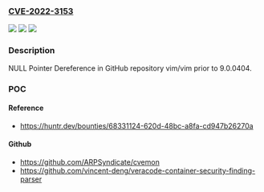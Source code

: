 ### [CVE-2022-3153](https://cve.mitre.org/cgi-bin/cvename.cgi?name=CVE-2022-3153)
![](https://img.shields.io/static/v1?label=Product&message=vim%2Fvim&color=blue)
![](https://img.shields.io/static/v1?label=Version&message=%3C%209.0.0404%20&color=brighgreen)
![](https://img.shields.io/static/v1?label=Vulnerability&message=CWE-476%20NULL%20Pointer%20Dereference&color=brighgreen)

### Description

NULL Pointer Dereference in GitHub repository vim/vim prior to 9.0.0404.

### POC

#### Reference
- https://huntr.dev/bounties/68331124-620d-48bc-a8fa-cd947b26270a

#### Github
- https://github.com/ARPSyndicate/cvemon
- https://github.com/vincent-deng/veracode-container-security-finding-parser


